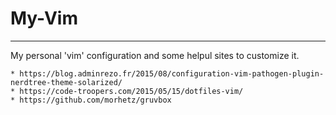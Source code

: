 # My-Vim
------

My personal 'vim' configuration and some helpul sites to customize it.

```
* https://blog.adminrezo.fr/2015/08/configuration-vim-pathogen-plugin-nerdtree-theme-solarized/
* https://code-troopers.com/2015/05/15/dotfiles-vim/
* https://github.com/morhetz/gruvbox
```
